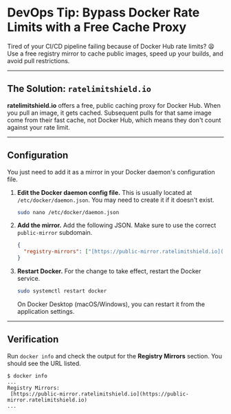 # DevOps Tip: Bypass Docker Rate Limits with a Free Cache Proxy

Tired of your CI/CD pipeline failing because of Docker Hub rate limits? 😫 Use a free registry mirror to cache public images, speed up your builds, and avoid pull restrictions.

***

## The Solution: `ratelimitshield.io`

**ratelimitshield.io** offers a free, public caching proxy for Docker Hub. When you pull an image, it gets cached. Subsequent pulls for that same image come from their fast cache, not Docker Hub, which means they don't count against your rate limit.

***

## Configuration

You just need to add it as a mirror in your Docker daemon's configuration file.

1.  **Edit the Docker daemon config file.** This is usually located at `/etc/docker/daemon.json`. You may need to create it if it doesn't exist.

    ```bash
    sudo nano /etc/docker/daemon.json
    ```

2.  **Add the mirror.** Add the following JSON. Make sure to use the correct `public-mirror` subdomain.

    ```json
    {
      "registry-mirrors": ["[https://public-mirror.ratelimitshield.io](https://public-mirror.ratelimitshield.io)"]
    }
    ```

3.  **Restart Docker.** For the change to take effect, restart the Docker service.

    ```bash
    sudo systemctl restart docker
    ```

    On Docker Desktop (macOS/Windows), you can restart it from the application settings.

***

## Verification

Run `docker info` and check the output for the **Registry Mirrors** section. You should see the URL listed.

```text
$ docker info
...
Registry Mirrors:
 [https://public-mirror.ratelimitshield.io](https://public-mirror.ratelimitshield.io)
...
